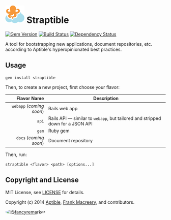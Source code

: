 # ![](lib/straptible/rails/templates/public.api/icon-60px.png) Straptible

[![Gem Version](https://badge.fury.io/rb/straptible.png)](https://rubygems.org/gems/straptible)
[![Build Status](https://secure.travis-ci.org/aptible/straptible.png?branch=master)](http://travis-ci.org/aptible/straptible)
[![Dependency Status](https://gemnasium.com/aptible/straptible.png)](https://gemnasium.com/aptible/straptible)

A tool for bootstrapping new applications, document repositories, etc. according to Aptible's hyperopinionated best practices.


## Usage

    gem install straptible

Then, to create a new project, first choose your flavor:

| Flavor Name | Description |
| ---------:| ------- |
| `webapp` (*coming soon*) | Rails web app |
| `api` | Rails API — similar to `webapp`, but tailored and stripped down for a JSON API |
| `gem` | Ruby gem |
| `docs` (*coming soon*) | Document repository |

Then, run:

    straptible <flavor> <path> [options...]


## Copyright and License

MIT License, see [LICENSE](LICENSE.md) for details.

Copyright (c) 2014 [Aptible](https://www.aptible.com), [Frank Macreery](https://github.com/fancyremarker), and contributors.

[<img src="https://s.gravatar.com/avatar/f7790b867ae619ae0496460aa28c5861?s=60" style="border-radius: 50%;" alt="@fancyremarker" />](https://github.com/fancyremarker)
